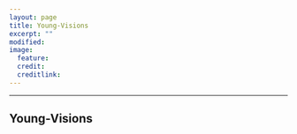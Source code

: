 ```yaml
---
layout: page
title: Young-Visions
excerpt: ""
modified: 
image:
  feature: 
  credit: 
  creditlink: 
---
```


---

## Young-Visions

